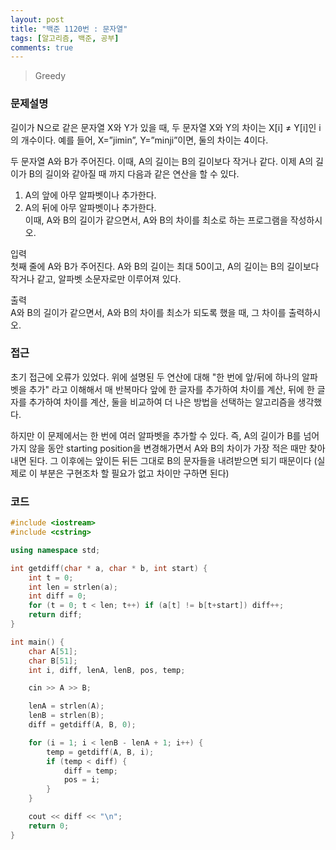 ```yaml
---
layout: post
title: "백준 1120번 : 문자열"
tags: [알고리즘, 백준, 공부]
comments: true
---
```


> Greedy  

### 문제설명  
길이가 N으로 같은 문자열 X와 Y가 있을 때, 두 문자열 X와 Y의 차이는 X[i] ≠ Y[i]인 i의 개수이다. 예를 들어, X=”jimin”, Y=”minji”이면, 둘의 차이는 4이다.  

두 문자열 A와 B가 주어진다. 이때, A의 길이는 B의 길이보다 작거나 같다. 이제 A의 길이가 B의 길이와 같아질 때 까지 다음과 같은 연산을 할 수 있다.  

1. A의 앞에 아무 알파벳이나 추가한다.  
2. A의 뒤에 아무 알파벳이나 추가한다.  
이때, A와 B의 길이가 같으면서, A와 B의 차이를 최소로 하는 프로그램을 작성하시오.  

입력  
첫째 줄에 A와 B가 주어진다. A와 B의 길이는 최대 50이고, A의 길이는 B의 길이보다 작거나 같고, 알파벳 소문자로만 이루어져 있다.  

출력  
A와 B의 길이가 같으면서, A와 B의 차이를 최소가 되도록 했을 때, 그 차이를 출력하시오.  

### 접근  
초기 접근에 오류가 있었다. 위에 설명된 두 연산에 대해 "한 번에 앞/뒤에 하나의 알파벳을 추가" 라고 이해해서 매 반복마다 앞에 한 글자를 추가하여 차이를 계산, 뒤에 한 글자를 추가하여 차이를 계산, 둘을 비교하여 더 나은 방법을 선택하는 알고리즘을 생각했다.  

하지만 이 문제에서는 한 번에 여러 알파벳을 추가할 수 있다. 즉, A의 길이가 B를 넘어가지 않을 동안 starting position을 변경해가면서 A와 B의 차이가 가장 적은 때만 찾아내면 된다. 그 이후에는 앞이든 뒤든 그대로 B의 문자들을 내려받으면 되기 때문이다 (실제로 이 부분은 구현조차 할 필요가 없고 차이만 구하면 된다)  

### 코드  
~~~c++
#include <iostream>
#include <cstring>

using namespace std;

int getdiff(char * a, char * b, int start) {
    int t = 0;
    int len = strlen(a);
    int diff = 0;
    for (t = 0; t < len; t++) if (a[t] != b[t+start]) diff++;
    return diff;
}

int main() {
    char A[51];
    char B[51];
    int i, diff, lenA, lenB, pos, temp;

    cin >> A >> B;

    lenA = strlen(A);
    lenB = strlen(B);
    diff = getdiff(A, B, 0);

    for (i = 1; i < lenB - lenA + 1; i++) {
        temp = getdiff(A, B, i);
        if (temp < diff) {
            diff = temp;
            pos = i;
        }
    }

    cout << diff << "\n";
    return 0;   
}
~~~